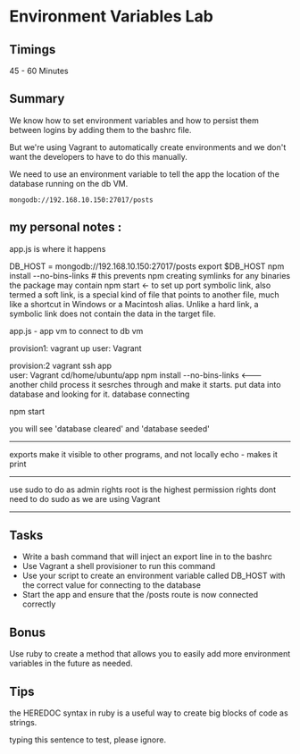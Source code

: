 # Environment Variables Lab

## Timings

45 - 60 Minutes

## Summary

We know how to set environment variables and how to persist them between logins by adding them to the bashrc file.

But we're using Vagrant to automatically create environments and we don't want the developers to have to do this manually.

We need to use an environment variable to tell the app the location of the database running on the db VM.

```
mongodb://192.168.10.150:27017/posts
```
## my personal notes :
app.js is where it happens

DB_HOST = mongodb://192.168.10.150:27017/posts
export $DB_HOST
npm install --no-bins-links # this prevents npm creating symlinks for any binaries the package may contain
npm start <- to set up port
 symbolic link, also termed a soft link, is a special kind of file that points to another file, much like a shortcut in Windows or a Macintosh alias. Unlike a hard link, a symbolic link does not contain the data in the target file.

 app.js      -       app vm to connect to db vm

 provision1:
 vagrant up
 user: Vagrant

provision:2
 vagrant ssh app          
 user: Vagrant
 cd/home/ubuntu/app
 npm install --no-bins-links      <--- another child process
 it sesrches through and make it starts. put data into database and looking for it. database connecting

 npm start

 you will see 'database cleared' and 'database seeded'

 ------
 exports make it visible to other programs, and not locally
 echo - makes it print

 ---
 use sudo to do as admin rights
 root is the highest permission rights
dont need to do sudo as we are using Vagrant

_____

## Tasks

* Write a bash command that will inject an export line in to the bashrc
* Use Vagrant a shell provisioner to run this command
* Use your script to create an environment variable called DB_HOST with the correct value for connecting to the database
* Start the app and ensure that the /posts route is now connected correctly

## Bonus

Use ruby to create a method that allows you to easily add more environment variables in the future as needed.

## Tips

the HEREDOC syntax in ruby is a useful way to create big blocks of code as strings.



typing this sentence to test, please ignore. 
